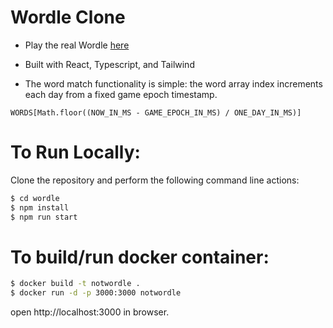 # Wordle Clone

- Play the real Wordle [here](https://www.powerlanguage.co.uk/wordle/)

- Built with React, Typescript, and Tailwind


- The word match functionality is simple: the word array index increments each day from a fixed game epoch timestamp.

```
WORDS[Math.floor((NOW_IN_MS - GAME_EPOCH_IN_MS) / ONE_DAY_IN_MS)]
```

# To Run Locally:
Clone the repository and perform the following command line actions:
```bash
$ cd wordle
$ npm install
$ npm run start
```

# To build/run docker container:
```bash
$ docker build -t notwordle .
$ docker run -d -p 3000:3000 notwordle
```
open http://localhost:3000 in browser.

